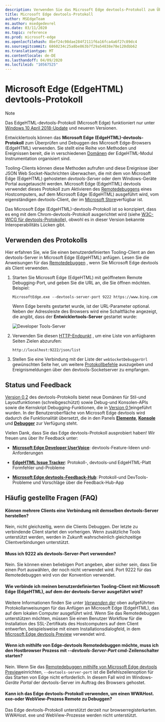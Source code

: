 ```yaml
---
description: Verwenden Sie das Microsoft Edge devtools-Protokoll zum Überprüfen und Debuggen des Microsoft Edge (EdgeHTML)-Browsers.
title: Microsoft Edge devtools-Protokoll
author: MSEdgeTeam
ms.author: msedgedevrel
ms.date: 03/11/2020
ms.topic: reference
ms.prod: microsoft-edge
ms.openlocfilehash: 8bef24c98dae284f2111f6a16fca4a6f27c89dc4
ms.sourcegitcommit: 6860234c25a8be863b7f29a54838e78e120dbb62
ms.translationtype: MT
ms.contentlocale: de-DE
ms.lasthandoff: 04/09/2020
ms.locfileid: "10567525"
---
```

# Microsoft Edge (EdgeHTML) devtools-Protokoll

> [!NOTE]
> Das EdgeHTML-devtools-Protokoll (Microsoft Edge) funktioniert nur unter [Windows 10 April 2018-Update](https://blogs.windows.com/windowsexperience/2018/04/30/how-to-get-the-windows-10-april-2018-update/#5VXkQMU41CJzZPER.97) und neueren Versionen.

Entwicklertools können das **Microsoft Edge (EdgeHTML)-devtools-Protokoll** zum Überprüfen und Debuggen des Microsoft Edge-Browsers (EdgeHTML) verwenden. Sie stellt eine Reihe von Methoden und Ereignissen bereit, die in verschiedenen [Domänen](0.2/domains/index.md) der EdgeHTML-Modul Instrumentation organisiert sind.

 Tooling-Clients können diese Methoden aufrufen und diese Ereignisse über JSON Web Socket-Nachrichten überwachen, die mit dem von Microsoft Edge (EdgeHTML) gehosteten *devtools-Server* oder dem Windows-Geräte Portal ausgetauscht werden. Microsoft Edge (EdgeHTML) devtools verwendet dieses Protokoll zum Aktivieren des [Remotedebuggens](0.2/clients.md#microsoft-edge-devtools-preview) eines Hostcomputers, auf dem Microsoft Edge (EdgeHTML) ausgeführt wird, vom eigenständigen devtools-Client, der im [Microsoft Store](https://www.microsoft.com/store/p/microsoft-edge-devtools-preview/9mzbfrmz0mnj)verfügbar ist.

Das Microsoft Edge (EdgeHTML)-devtools-Protokoll ist so konzipiert, dass es eng mit dem Chrom-devtools-Protokoll ausgerichtet wird (siehe [W3C-WICG für devtools-Protokolle](https://github.com/WICG/devtools-protocol/)), obwohl es in dieser Version bekannte Interoperabilitäts Lücken gibt.

## Verwenden des Protokolls

Hier erfahren Sie, wie Sie einen benutzerdefinierten Tooling-Client an den devtools-Server in Microsoft Edge (EdgeHTML) anfügen. Lesen Sie die Anweisungen für das [Remotedebuggen](0.2/clients.md#microsoft-edge-devtools-preview) , wenn Sie Microsoft Edge devtools als Client verwenden.

1. Starten Sie Microsoft Edge (EdgeHTML) mit geöffnetem Remote Debugging-Port, und geben Sie die URL an, die Sie öffnen möchten. Beispiel:

    ```
    MicrosoftEdge.exe --devtools-server-port 9222 https://www.bing.com
    ```

    Wenn Edge bereits gestartet wurde, ist der URL-Parameter optional. Neben der Adressleiste des Browsers wird eine Schaltfläche angezeigt, die angibt, dass der **Entwicklertools-Server** gestartet wurde:

    ![Developer Tools-Server](media/developer-tools-server.png) 

2. Verwenden Sie diesen [HTTP-Endpunkt](0.2/http.md) , um eine Liste von anfügbaren Seiten Zielen abzurufen:

    ```
    http://localhost:9222/json/list
    ```

3. Stellen Sie eine Verbindung mit der Liste der `webSocketDebuggerUrl` gewünschten Seite her, um weitere [Protokollbefehle](0.2/domains/index.md) auszugeben und Ereignismeldungen über den devtools-Socketserver zu empfangen.

## Status und Feedback

[Version 0,2](0.2/index.md) des devtools-Protokolls bietet neue Domänen für Stil-und Layoutfunktionen (schreibgeschützt) sowie Debug-und Konsolen-APIs sowie die Kernskript Debugging-Funktionen, die in [Version 0,1](0.1/index.md)eingeführt wurden. In der Benutzeroberfläche von Microsoft Edge devtools wird dadurch die Funktionalität übersetzt, die in den Panels [**Elemente**](../devtools-guide/elements.md), [**Konsole**](../devtools-guide/console.md) und [**Debugger**](../devtools-guide/debugger.md) zur Verfügung steht.

Vielen Dank, dass Sie das Edge devtools-Protokoll ausprobiert haben! Wir freuen uns über Ihr Feedback unter:

 - [**Microsoft Edge Developer UserVoice**](https://wpdev.uservoice.com/forums/257854-microsoft-edge-developer?category_id=84475): devtools-Feature-Ideen und-Anforderungen

 - [**EdgeHTML Issue Tracker**](https://developer.microsoft.com/microsoft-edge/platform/issues/): Protokoll-, devtools-und EdgeHTML-Platt Formfehler und-Probleme

 - [**Microsoft Edge devtools-Feedback-Hub**](feedback-hub:?referrer=microsoftEdge&tabID=2&newFeedback=true&ContextId=344): Protokoll-und DevTools-Probleme und Vorschläge über die Feedback-Hub-App

## Häufig gestellte Fragen (FAQ)

#### Können mehrere Clients eine Verbindung mit demselben devtools-Server herstellen?
Nein, nicht gleichzeitig, wenn die Clients Debuggen. Der letzte zu verbindende Client startet den vorherigen. Wenn zusätzliche Tools unterstützt werden, werden in Zukunft wahrscheinlich gleichzeitige Clientverbindungen unterstützt.

#### Muss ich 9222 als devtools-Server-Port verwenden?
Nein. Sie können einen beliebigen Port angeben, aber sicher sein, dass Sie einen Port auswählen, der noch nicht verwendet wird. Port 9222 für das Remotedebuggen wird von der Konvention verwendet.

#### Wie verbinde ich meinen benutzerdefinierten Tooling-Client mit Microsoft Edge (EdgeHTML), auf dem der devtools-Server ausgeführt wird?
Weitere Informationen finden Sie unter [*Verwenden der*](#using-the-protocol) oben aufgeführten Protokollanweisungen für das Anfügen an Microsoft Edge (EdgeHTML), das auf dem lokalen Computer ausgeführt wird. Wenn Sie das Remotedebuggen unterstützen möchten, müssen Sie einen Benutzer Workflow für die Installation des SSL-Zertifikats des Hostcomputers auf dem Client entwerfen, beispielsweise mit einem Installationsdialogfeld, in dem [Microsoft Edge devtools Preview](./0.2/clients.md#microsoft-edge-devtools-preview) verwendet wird.

#### Wenn ich mithilfe von Edge-devtools Remotedebuggen möchte, muss ich den Hostbrowser Prozess mit *--devtools-Server-Port* cmd-Zeilenschalter starten? 
Nein. Wenn Sie das [Remotedebuggen mithilfe von Microsoft Edge devtools Preview](./0.2/clients.md#microsoft-edge-devtools-preview)einrichten, `--devtools-server-port` ist die Befehlszeilenoption für das Starten von Edge nicht erforderlich. In diesem Fall wird im Windows- *Geräte Portal* der devtools-Server im Auftrag des Browsers gehostet.

#### Kann ich das Edge devtools-Protokoll verwenden, um einen WWAHost. exe-oder WebView-Prozess Remote zu Debuggen?
Das Edge devtools-Protokoll unterstützt derzeit nur browserregisterkarten. WWAHost. exe und WebView-Prozesse werden nicht unterstützt.
